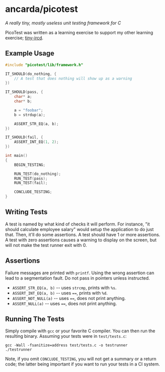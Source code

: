 # ancarda/picotest

_A really tiny, mostly useless unit testing framework for C_

PicoTest was written as a learning exercise to support my other learning
exercise; [tiny-ircd](https://github.com/ancarda/tiny-ircd).

## Example Usage

```c
#include "picotest/lib/framework.h"

IT_SHOULD(do_nothing, {
    // A test that does nothing will show up as a warning
})

IT_SHOULD(pass, {
    char* a;
    char* b;

    a = "foobar";
    b = strdup(a);

    ASSERT_STR_EQ(a, b);
})

IT_SHOULD(fail, {
    ASSERT_INT_EQ(1, 2);
})

int main()
{
    BEGIN_TESTING;

    RUN_TEST(do_nothing);
    RUN_TEST(pass);
    RUN_TEST(fail);

    CONCLUDE_TESTING;
}
```

## Writing Tests

A test is named by what kind of checks it will perform. For instance, "it
should calculate employee salary" would setup the application to do just that.
Then, it'll do some assertions. A test should have 1 or more assertions. A
test with zero assertions causes a warning to display on the screen, but will
not make the test runner exit with 0.

## Assertions

Failure messages are printed with `printf`. Using the wrong assertion can lead
to a segmentation fault. Do not pass in pointers unless instructed.

 * `ASSERT_STR_EQ(a, b)` -- uses `strcmp`, prints with `%s`.
 * `ASSERT_INT_EQ(a, b)` -- uses `==`, prints with `%d`.
 * `ASSERT_NOT_NULL(a)`  -- uses `==`, does not print anything.
 * `ASSERT_NULL(a)`      -- uses `==`, does not print anything.

## Running The Tests

Simply compile with `gcc` or your favorite C compiler. You can then run the
resulting binary. Assuming your tests were in `test/tests.c`:

    gcc -Wall -fsanitize=address test/tests.c -o testrunner
    ./testrunner

Note, if you omit `CONCLUDE_TESTING`, you will not get a summary or a return
code; the latter being important if you want to run your tests in a CI system.
